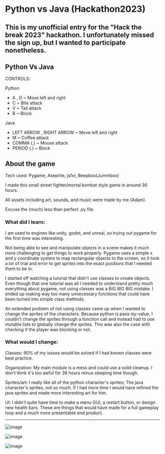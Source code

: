 # Python vs Java (Hackathon2023)

## This is my unofficial entry for the "Hack the break 2023" hackathon. I unfortunately missed the sign up, but I wanted to participate nonetheless.

## Python Vs Java

CONTROLS:

Python
- A , D ~ Move left and right
- C ~ Bite attack
- V ~ Tail attack
- B ~ Block

Java
- LEFT ARROW , RIGHT ARROW ~ Move left and right
- M ~ Coffee attack
- COMMA (,) ~ Mouse attack
- PERIOD (.) ~ Block

## About the game

Tech used: Pygame, Aseprite, jsfxr, Beepbox(Jummbox)

I made this small street fighter/mortal kombat style game in around 36 hours.

All assets including art, sounds, and music were made by me (Adam).

Excuse the (much) less than perfect .py file.

### What did I learn:
I am used to engines like unity, godot, and unreal, so trying out pygame for the first time was interesting.

Not being able to see and manipulate objects in a scene makes it much more challenging to get things to work properly.
Pygame uses a simple x and y coordinate system to map rectangular objects to the screen, so it took a lot of trial and error
to get sprites into the exact positions that I needed them to be in.

I started off watching a tutorial that didn't use classes to create objects. Even though that one tutorial was all I needed to
understand pretty much everything about pygame, not using classes was a BIG BIG BIG mistake. I ended up making way too many unnecessary
functions that could have been turned into simple class methods.

An extended problem of not using classes came up when I wanted to change the sprites of the characters. Because python is pass-by-value,
I couldn't change the sprites through a function call and instead had to use mutable lists to globally change the sprites. This was
also the case with checking if the player was blocking or not.

### What would I change:

Classes: 90% of my issues would be solved if I had known classes were best practice.

Organization: My main module is a mess and could use a solid cleanup. I don't think it's too awful for 36 hours minus sleeping time though.

Sprites/art: I really like all of the python character's sprites; The java character's sprites, not so much. If I had
more time I would have refined the java sprites and made more interesting art for him.

UI: I didn't quite have time to make a menu GUI, a restart button, or design new health bars. These are things that would have made for a full gameplay loop
and a much more presentable end product.

---

![image](https://user-images.githubusercontent.com/52685070/224569633-48d5b85a-29e5-4516-b73f-6d2b42b01ca2.png)

![image](https://user-images.githubusercontent.com/52685070/224569780-29fd8ed8-7fc4-45cb-a36f-477bc0fc8086.png)

![image](https://user-images.githubusercontent.com/52685070/224569809-87eb7919-9c59-4bb6-a731-6c9ef652eda7.png)

